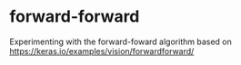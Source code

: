 # forward-forward

Experimenting with the forward-foward algorithm based on https://keras.io/examples/vision/forwardforward/
